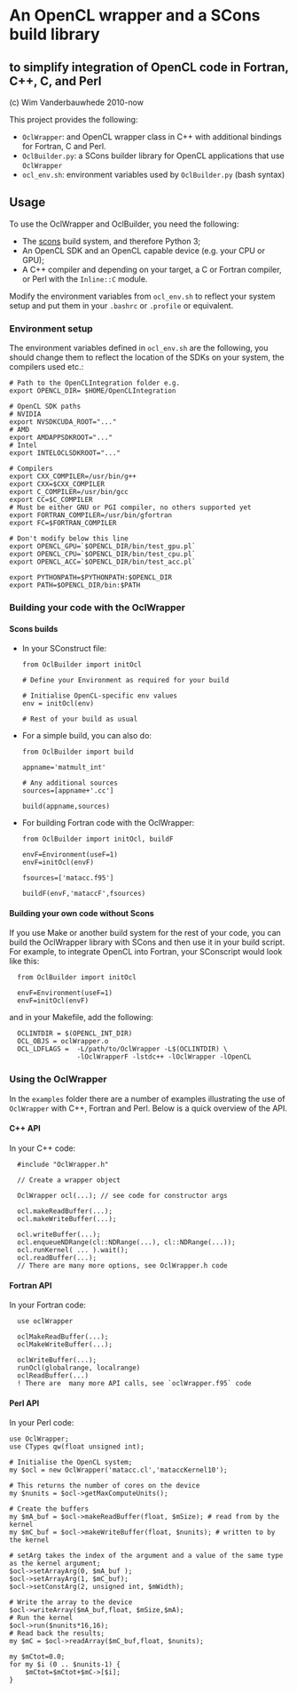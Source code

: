 # An OpenCL wrapper and a SCons build library
## to simplify integration of OpenCL code in Fortran, C++, C, and Perl

(c) Wim Vanderbauwhede 2010-now

This project provides the following:

- `OclWrapper`: and OpenCL wrapper class in C++ with additional bindings for Fortran, C and Perl.
- `OclBuilder.py`: a SCons builder library for OpenCL applications that use `OclWrapper`
- `ocl_env.sh`: environment variables used by `OclBuilder.py` (bash syntax)

## Usage

To use the OclWrapper and OclBuilder, you need the following:

- The [scons](http://scons.org) build system, and therefore Python 3;
- An OpenCL SDK and an OpenCL capable device (e.g. your CPU or GPU);
- A C++ compiler and depending on your target, a C or Fortran compiler, or Perl with the `Inline::C` module.

Modify the environment variables from `ocl_env.sh` to reflect your system setup and put them in your `.bashrc` or `.profile` or equivalent.

### Environment setup

The environment variables defined in `ocl_env.sh` are the following, you should change them to reflect the location of the SDKs on your system, the compilers used etc.:

    # Path to the OpenCLIntegration folder e.g.
    export OPENCL_DIR= $HOME/OpenCLIntegration

    # OpenCL SDK paths
    # NVIDIA
    export NVSDKCUDA_ROOT="..."
    # AMD
    export AMDAPPSDKROOT="..."
    # Intel
    export INTELOCLSDKROOT="..."

    # Compilers
    export CXX_COMPILER=/usr/bin/g++
    export CXX=$CXX_COMPILER
    export C_COMPILER=/usr/bin/gcc
    export CC=$C_COMPILER
    # Must be either GNU or PGI compiler, no others supported yet
    export FORTRAN_COMPILER=/usr/bin/gfortran
    export FC=$FORTRAN_COMPILER

    # Don't modify below this line
    export OPENCL_GPU=`$OPENCL_DIR/bin/test_gpu.pl`
    export OPENCL_CPU=`$OPENCL_DIR/bin/test_cpu.pl`
    export OPENCL_ACC=`$OPENCL_DIR/bin/test_acc.pl`

    export PYTHONPATH=$PYTHONPATH:$OPENCL_DIR
    export PATH=$OPENCL_DIR/bin:$PATH


### Building your code with the OclWrapper

#### Scons builds

- In your SConstruct file:

      from OclBuilder import initOcl

      # Define your Environment as required for your build

      # Initialise OpenCL-specific env values
      env = initOcl(env)

      # Rest of your build as usual

- For a simple build, you can also do:

      from OclBuilder import build

      appname='matmult_int'

      # Any additional sources
      sources=[appname+'.cc']

      build(appname,sources)

- For building Fortran code with the OclWrapper:

      from OclBuilder import initOcl, buildF

      envF=Environment(useF=1)
      envF=initOcl(envF)

      fsources=['matacc.f95']

      buildF(envF,'mataccF',fsources)

#### Building your own code without Scons

If you use Make or another build system for the rest of your code, you can build the OclWrapper library with SCons and then use it in your build script.
For example, to integrate OpenCL into Fortran, your SConscript would look like this:

      from OclBuilder import initOcl

      envF=Environment(useF=1)
      envF=initOcl(envF)

and in your Makefile, add the following:

      OCLINTDIR = $(OPENCL_INT_DIR)
      OCL_OBJS = oclWrapper.o
      OCL_LDFLAGS =  -L/path/to/OclWrapper -L$(OCLINTDIR) \
                     -lOclWrapperF -lstdc++ -lOclWrapper -lOpenCL

### Using the OclWrapper

In the `examples` folder there are a number of examples illustrating the use of `OclWrapper` with C++, Fortran and Perl. Below is a quick overview of the API.

#### C++ API

In  your C++ code:

      #include "OclWrapper.h"

      // Create a wrapper object

      OclWrapper ocl(...); // see code for constructor args

      ocl.makeReadBuffer(...);
      ocl.makeWriteBuffer(...);

      ocl.writeBuffer(...);
      ocl.enqueueNDRange(cl::NDRange(...), cl::NDRange(...));
      ocl.runKernel( ... ).wait();
      ocl.readBuffer(...);
      // There are many more options, see OclWrapper.h code

#### Fortran API

In your Fortran code:

      use oclWrapper

      oclMakeReadBuffer(...);
      oclMakeWriteBuffer(...);

      oclWriteBuffer(...);
      runOcl(globalrange, localrange)
      oclReadBuffer(...)
      ! There are  many more API calls, see `oclWrapper.f95` code

#### Perl API

In your Perl code:

    use OclWrapper;
    use CTypes qw(float unsigned int);

    # Initialise the OpenCL system;
    my $ocl = new OclWrapper('matacc.cl','mataccKernel10');

    # This returns the number of cores on the device
    my $nunits = $ocl->getMaxComputeUnits();

    # Create the buffers
    my $mA_buf = $ocl->makeReadBuffer(float, $mSize); # read from by the kernel
    my $mC_buf = $ocl->makeWriteBuffer(float, $nunits); # written to by the kernel

    # setArg takes the index of the argument and a value of the same type as the kernel argument;
    $ocl->setArrayArg(0, $mA_buf );
    $ocl->setArrayArg(1, $mC_buf);
    $ocl->setConstArg(2, unsigned int, $mWidth);

    # Write the array to the device
    $ocl->writeArray($mA_buf,float, $mSize,$mA);
    # Run the kernel
    $ocl->run($nunits*16,16);
    # Read back the results;
    my $mC = $ocl->readArray($mC_buf,float, $nunits);

    my $mCtot=0.0;
    for my $i (0 .. $nunits-1) {
        $mCtot=$mCtot+$mC->[$i];
    }
